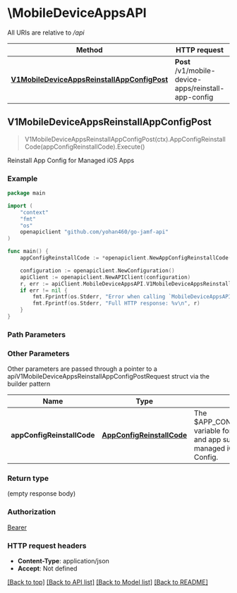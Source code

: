 # \MobileDeviceAppsAPI

All URIs are relative to */api*

Method | HTTP request | Description
------------- | ------------- | -------------
[**V1MobileDeviceAppsReinstallAppConfigPost**](MobileDeviceAppsAPI.md#V1MobileDeviceAppsReinstallAppConfigPost) | **Post** /v1/mobile-device-apps/reinstall-app-config | Reinstall App Config for Managed iOS Apps 



## V1MobileDeviceAppsReinstallAppConfigPost

> V1MobileDeviceAppsReinstallAppConfigPost(ctx).AppConfigReinstallCode(appConfigReinstallCode).Execute()

Reinstall App Config for Managed iOS Apps 



### Example

```go
package main

import (
    "context"
    "fmt"
    "os"
    openapiclient "github.com/yohan460/go-jamf-api"
)

func main() {
    appConfigReinstallCode := *openapiclient.NewAppConfigReinstallCode() // AppConfigReinstallCode | The $APP_CONFIG_REINSTALL_CODE variable for the specific device and app supplied by the managed iOS app's current App Config. 

    configuration := openapiclient.NewConfiguration()
    apiClient := openapiclient.NewAPIClient(configuration)
    r, err := apiClient.MobileDeviceAppsAPI.V1MobileDeviceAppsReinstallAppConfigPost(context.Background()).AppConfigReinstallCode(appConfigReinstallCode).Execute()
    if err != nil {
        fmt.Fprintf(os.Stderr, "Error when calling `MobileDeviceAppsAPI.V1MobileDeviceAppsReinstallAppConfigPost``: %v\n", err)
        fmt.Fprintf(os.Stderr, "Full HTTP response: %v\n", r)
    }
}
```

### Path Parameters



### Other Parameters

Other parameters are passed through a pointer to a apiV1MobileDeviceAppsReinstallAppConfigPostRequest struct via the builder pattern


Name | Type | Description  | Notes
------------- | ------------- | ------------- | -------------
 **appConfigReinstallCode** | [**AppConfigReinstallCode**](AppConfigReinstallCode.md) | The $APP_CONFIG_REINSTALL_CODE variable for the specific device and app supplied by the managed iOS app&#39;s current App Config.  | 

### Return type

 (empty response body)

### Authorization

[Bearer](../README.md#Bearer)

### HTTP request headers

- **Content-Type**: application/json
- **Accept**: Not defined

[[Back to top]](#) [[Back to API list]](../README.md#documentation-for-api-endpoints)
[[Back to Model list]](../README.md#documentation-for-models)
[[Back to README]](../README.md)

